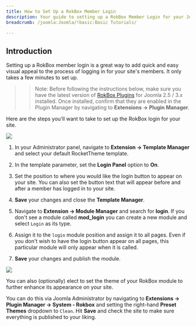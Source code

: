 ```yaml
---
title: How to Set Up a RokBox Member Login
description: Your guide to setting up a RokBox Member Login for your Joomla site.
breadcrumb: /joomla:Joomla/!basic:Basic Tutorials/

---
```


Introduction
-----
Setting up a RokBox member login is a great way to add quick and easy visual appeal to the process of logging in for your site's members. It only takes a few minutes to set up.

>> Note: Before following the instructions below, make sure you have the latest version of [RokBox Plugins][rokbox] for Joomla 2.5 / 3.x installed. Once installed, confirm that they are enabled in the Plugin Manager by navigating to **Extensions → Plugin Manager**.

Here are the steps you'll want to take to set up the RokBox login for your site.

![][login1]

1. In your Administrator panel, navigate to **Extension → Template Manager** and select your default RocketTheme template.

2. In the template parameter, set the **Login Panel** option to **On**.

3. Set the position to where you would like the login button to appear on your site. You can also set the button text that will appear before and after a member has logged in to your site.

4. **Save** your changes and close the **Template Manager**. 

5. Navigate to **Extension → Module Manager** and search for **login**. If you don't see a module called **mod_login** you can create a new module and select `Login` as its type.

6. Assign it to the `login` module position and assign it to all pages. Even if you don't wish to have the login button appear on all pages, this particular module will only appear when it is called.

7. **Save** your changes and publish the module.

![][login2]

You can also (optionally) elect to set the theme of your RokBox module to further enhance its appearance on your site.

You can do this via Joomla Administrator by navigating to **Extensions → Plugin Manager → System - Rokbox** and setting the right-hand **Preset Themes** dropdown to `Clean`. Hit **Save** and check the site to make sure everything is published to your liking.

[login1]: assets/login_1.jpeg
[login2]: assets/login_2.jpeg
[rokbox]: http://www.rockettheme.com/extensions-joomla/rokbox
